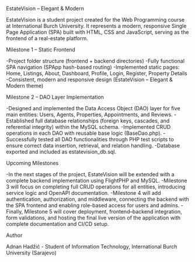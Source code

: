 EstateVision – Elegant & Modern

EstateVision is a student project created for the Web Programming course at International Burch University.
It represents a modern, responsive Single Page Application (SPA) built with HTML, CSS and JavaScript, serving as the frontend of a real-estate platform.

Milestone 1 – Static Frontend

-Project folder structure (frontend + backend directories)
-Fully functional SPA navigation (SPApp hash-based routing)
-Implemented static pages: Home, Listings, About, Dashboard, Profile, Login, Register, Property Details
-Consistent, modern and responsive design (EstateVision – Elegant & Modern theme)

Milestone 2 – DAO Layer Implementation

-Designed and implemented the Data Access Object (DAO) layer for five main entities: Users, Agents, Properties, Appointments, and Reviews.
-Established full database relationships (foreign keys, cascades, and referential integrity) within the MySQL schema.
-Implemented CRUD operations in each DAO with reusable base logic (BaseDao.php).
-Successfully tested all DAO functionalities through PHP test scripts to ensure correct data insertion, retrieval, and relation handling.
-Database exported and included as estatevision_db.sql.

Upcoming Milestones

-In the next stages of the project, EstateVision will be extended with a complete backend implementation using FlightPHP and MySQL.
-Milestone 3 will focus on completing full CRUD operations for all entities, introducing service logic and OpenAPI documentation.
-Milestone 4 will add authentication, authorization, and middleware, connecting the backend with the SPA frontend and enabling role-based access for users and admins.
-Finally, Milestone 5 will cover deployment, frontend–backend integration, form validations, and hosting the final live version of the application with complete documentation and CI/CD setup.

Author

Adnan Hadžić - Student of Information Technology, International Burch University (Sarajevo)
